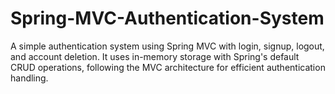 # Spring-MVC-Authentication-System
A simple authentication system using Spring MVC with login, signup, logout, and account deletion. It uses in-memory storage with Spring's default CRUD operations, following the MVC architecture for efficient authentication handling.
